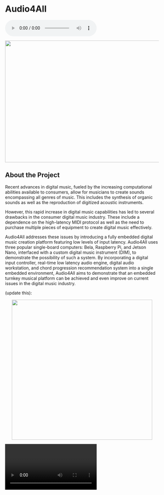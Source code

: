 # Audio4All

<audio controls autostart="true">
  <source src="NagChampa.mp3" type="audio/mp3">
</audio>
<p align="center">
  <img width="800" height="400" src="https://cdn.discordapp.com/attachments/786465662640848901/832383795440648242/Audio4AllFinal.png">
  
## About the Project
Recent advances in digital music, fueled by the increasing computational abilities available to consumers, allow for musicians to create sounds encompassing all genres of music. This includes the synthesis of organic sounds as well as the reproduction of digitized acoustic instruments.

</p> 

However, this rapid increase in digital music capabilities has led to several drawbacks in the consumer digital music industry. These include a dependence on the high-latency MIDI protocol as well as the need to purchase multiple pieces of equipment to create digital music effectively.</p>

</p> 

Audio4All addresses these issues by introducing a fully embedded digital music creation platform featuring low levels of input latency. Audio4All uses three popular single-board computers: Bela, Raspberry Pi, and Jetson Nano, interfaced with a custom digital music instrument (DIM), to demonstrate the possibility of such a system.
By incorporating a digital input controller, real-time low latency audio engine, digital audio workstation, and chord progression recommendation system into a single embedded environment, Audio4All aims to demonstrate that an embedded turnkey musical platform can be achieved and even improve on current issues in the digital music industry.</p>

(update this):

<p align="center">
  <img width="460" height="460" src="https://github.com/neilkatahira/EE-Emerge-2020-Loopmaster/blob/master/pictures/FlowChart.png?raw=true">
</p>

<video>  
